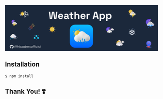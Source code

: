 <div align="center">
    <b><a href="https://hweather.netlify.app" target="_blank">
    <img src="./banner.png" />
    </a></b>
</div>

## Installation

```
$ npm install
```

## **Thank You! ❣️**